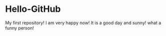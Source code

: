 # Hello-GitHub
My first repository!
I am very happy now!
It is a good day and sunny!
what a funny person!

